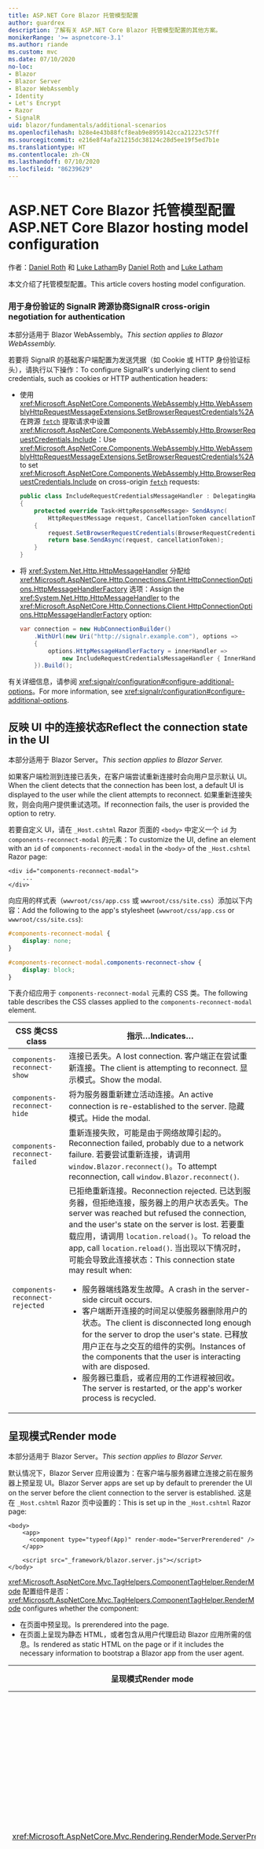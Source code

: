 ```yaml
---
title: ASP.NET Core Blazor 托管模型配置
author: guardrex
description: 了解有关 ASP.NET Core Blazor 托管模型配置的其他方案。
monikerRange: '>= aspnetcore-3.1'
ms.author: riande
ms.custom: mvc
ms.date: 07/10/2020
no-loc:
- Blazor
- Blazor Server
- Blazor WebAssembly
- Identity
- Let's Encrypt
- Razor
- SignalR
uid: blazor/fundamentals/additional-scenarios
ms.openlocfilehash: b28e4e43b88fcf8eab9e8959142cca21223c57ff
ms.sourcegitcommit: e216e8f4afa21215dc38124c28d5ee19f5ed7b1e
ms.translationtype: HT
ms.contentlocale: zh-CN
ms.lasthandoff: 07/10/2020
ms.locfileid: "86239629"
---
```

# <a name="aspnet-core-blazor-hosting-model-configuration"></a><span data-ttu-id="61901-103">ASP.NET Core Blazor 托管模型配置</span><span class="sxs-lookup"><span data-stu-id="61901-103">ASP.NET Core Blazor hosting model configuration</span></span>

<span data-ttu-id="61901-104">作者：[Daniel Roth](https://github.com/danroth27) 和 [Luke Latham](https://github.com/guardrex)</span><span class="sxs-lookup"><span data-stu-id="61901-104">By [Daniel Roth](https://github.com/danroth27) and [Luke Latham](https://github.com/guardrex)</span></span>

<span data-ttu-id="61901-105">本文介绍了托管模型配置。</span><span class="sxs-lookup"><span data-stu-id="61901-105">This article covers hosting model configuration.</span></span>

### <a name="signalr-cross-origin-negotiation-for-authentication"></a><span data-ttu-id="61901-106">用于身份验证的 SignalR 跨源协商</span><span class="sxs-lookup"><span data-stu-id="61901-106">SignalR cross-origin negotiation for authentication</span></span>

<span data-ttu-id="61901-107">本部分适用于 Blazor WebAssembly。</span><span class="sxs-lookup"><span data-stu-id="61901-107">*This section applies to Blazor WebAssembly.*</span></span>

<span data-ttu-id="61901-108">若要将 SignalR 的基础客户端配置为发送凭据（如 Cookie 或 HTTP 身份验证标头），请执行以下操作：</span><span class="sxs-lookup"><span data-stu-id="61901-108">To configure SignalR's underlying client to send credentials, such as cookies or HTTP authentication headers:</span></span>

* <span data-ttu-id="61901-109">使用 <xref:Microsoft.AspNetCore.Components.WebAssembly.Http.WebAssemblyHttpRequestMessageExtensions.SetBrowserRequestCredentials%2A> 在跨源 [`fetch`](https://developer.mozilla.org/docs/Web/API/Fetch_API/Using_Fetch) 提取请求中设置 <xref:Microsoft.AspNetCore.Components.WebAssembly.Http.BrowserRequestCredentials.Include>：</span><span class="sxs-lookup"><span data-stu-id="61901-109">Use <xref:Microsoft.AspNetCore.Components.WebAssembly.Http.WebAssemblyHttpRequestMessageExtensions.SetBrowserRequestCredentials%2A> to set <xref:Microsoft.AspNetCore.Components.WebAssembly.Http.BrowserRequestCredentials.Include> on cross-origin [`fetch`](https://developer.mozilla.org/docs/Web/API/Fetch_API/Using_Fetch) requests:</span></span>

  ```csharp
  public class IncludeRequestCredentialsMessageHandler : DelegatingHandler
  {
      protected override Task<HttpResponseMessage> SendAsync(
          HttpRequestMessage request, CancellationToken cancellationToken)
      {
          request.SetBrowserRequestCredentials(BrowserRequestCredentials.Include);
          return base.SendAsync(request, cancellationToken);
      }
  }
  ```

* <span data-ttu-id="61901-110">将 <xref:System.Net.Http.HttpMessageHandler> 分配给 <xref:Microsoft.AspNetCore.Http.Connections.Client.HttpConnectionOptions.HttpMessageHandlerFactory> 选项：</span><span class="sxs-lookup"><span data-stu-id="61901-110">Assign the <xref:System.Net.Http.HttpMessageHandler> to the <xref:Microsoft.AspNetCore.Http.Connections.Client.HttpConnectionOptions.HttpMessageHandlerFactory> option:</span></span>

  ```csharp
  var connection = new HubConnectionBuilder()
      .WithUrl(new Uri("http://signalr.example.com"), options =>
      {
          options.HttpMessageHandlerFactory = innerHandler => 
              new IncludeRequestCredentialsMessageHandler { InnerHandler = innerHandler };
      }).Build();
  ```

<span data-ttu-id="61901-111">有关详细信息，请参阅 <xref:signalr/configuration#configure-additional-options>。</span><span class="sxs-lookup"><span data-stu-id="61901-111">For more information, see <xref:signalr/configuration#configure-additional-options>.</span></span>

## <a name="reflect-the-connection-state-in-the-ui"></a><span data-ttu-id="61901-112">反映 UI 中的连接状态</span><span class="sxs-lookup"><span data-stu-id="61901-112">Reflect the connection state in the UI</span></span>

<span data-ttu-id="61901-113">本部分适用于 Blazor Server。</span><span class="sxs-lookup"><span data-stu-id="61901-113">*This section applies to Blazor Server.*</span></span>

<span data-ttu-id="61901-114">如果客户端检测到连接已丢失，在客户端尝试重新连接时会向用户显示默认 UI。</span><span class="sxs-lookup"><span data-stu-id="61901-114">When the client detects that the connection has been lost, a default UI is displayed to the user while the client attempts to reconnect.</span></span> <span data-ttu-id="61901-115">如果重新连接失败，则会向用户提供重试选项。</span><span class="sxs-lookup"><span data-stu-id="61901-115">If reconnection fails, the user is provided the option to retry.</span></span>

<span data-ttu-id="61901-116">若要自定义 UI，请在 `_Host.cshtml` Razor 页面的 `<body>` 中定义一个 `id` 为 `components-reconnect-modal` 的元素：</span><span class="sxs-lookup"><span data-stu-id="61901-116">To customize the UI, define an element with an `id` of `components-reconnect-modal` in the `<body>` of the `_Host.cshtml` Razor page:</span></span>

```cshtml
<div id="components-reconnect-modal">
    ...
</div>
```

<span data-ttu-id="61901-117">向应用的样式表（`wwwroot/css/app.css` 或 `wwwroot/css/site.css`）添加以下内容：</span><span class="sxs-lookup"><span data-stu-id="61901-117">Add the following to the app's stylesheet (`wwwroot/css/app.css` or `wwwroot/css/site.css`):</span></span>

```css
#components-reconnect-modal {
    display: none;
}

#components-reconnect-modal.components-reconnect-show {
    display: block;
}
```

<span data-ttu-id="61901-118">下表介绍应用于 `components-reconnect-modal` 元素的 CSS 类。</span><span class="sxs-lookup"><span data-stu-id="61901-118">The following table describes the CSS classes applied to the `components-reconnect-modal` element.</span></span>

| <span data-ttu-id="61901-119">CSS 类</span><span class="sxs-lookup"><span data-stu-id="61901-119">CSS class</span></span>                       | <span data-ttu-id="61901-120">指示&hellip;</span><span class="sxs-lookup"><span data-stu-id="61901-120">Indicates&hellip;</span></span> |
| ------------------------------- | ----------------- |
| `components-reconnect-show`     | <span data-ttu-id="61901-121">连接已丢失。</span><span class="sxs-lookup"><span data-stu-id="61901-121">A lost connection.</span></span> <span data-ttu-id="61901-122">客户端正在尝试重新连接。</span><span class="sxs-lookup"><span data-stu-id="61901-122">The client is attempting to reconnect.</span></span> <span data-ttu-id="61901-123">显示模式。</span><span class="sxs-lookup"><span data-stu-id="61901-123">Show the modal.</span></span> |
| `components-reconnect-hide`     | <span data-ttu-id="61901-124">将为服务器重新建立活动连接。</span><span class="sxs-lookup"><span data-stu-id="61901-124">An active connection is re-established to the server.</span></span> <span data-ttu-id="61901-125">隐藏模式。</span><span class="sxs-lookup"><span data-stu-id="61901-125">Hide the modal.</span></span> |
| `components-reconnect-failed`   | <span data-ttu-id="61901-126">重新连接失败，可能是由于网络故障引起的。</span><span class="sxs-lookup"><span data-stu-id="61901-126">Reconnection failed, probably due to a network failure.</span></span> <span data-ttu-id="61901-127">若要尝试重新连接，请调用 `window.Blazor.reconnect()`。</span><span class="sxs-lookup"><span data-stu-id="61901-127">To attempt reconnection, call `window.Blazor.reconnect()`.</span></span> |
| `components-reconnect-rejected` | <span data-ttu-id="61901-128">已拒绝重新连接。</span><span class="sxs-lookup"><span data-stu-id="61901-128">Reconnection rejected.</span></span> <span data-ttu-id="61901-129">已达到服务器，但拒绝连接，服务器上的用户状态丢失。</span><span class="sxs-lookup"><span data-stu-id="61901-129">The server was reached but refused the connection, and the user's state on the server is lost.</span></span> <span data-ttu-id="61901-130">若要重载应用，请调用 `location.reload()`。</span><span class="sxs-lookup"><span data-stu-id="61901-130">To reload the app, call `location.reload()`.</span></span> <span data-ttu-id="61901-131">当出现以下情况时，可能会导致此连接状态：</span><span class="sxs-lookup"><span data-stu-id="61901-131">This connection state may result when:</span></span><ul><li><span data-ttu-id="61901-132">服务器端线路发生故障。</span><span class="sxs-lookup"><span data-stu-id="61901-132">A crash in the server-side circuit occurs.</span></span></li><li><span data-ttu-id="61901-133">客户端断开连接的时间足以使服务器删除用户的状态。</span><span class="sxs-lookup"><span data-stu-id="61901-133">The client is disconnected long enough for the server to drop the user's state.</span></span> <span data-ttu-id="61901-134">已释放用户正在与之交互的组件的实例。</span><span class="sxs-lookup"><span data-stu-id="61901-134">Instances of the components that the user is interacting with are disposed.</span></span></li><li><span data-ttu-id="61901-135">服务器已重启，或者应用的工作进程被回收。</span><span class="sxs-lookup"><span data-stu-id="61901-135">The server is restarted, or the app's worker process is recycled.</span></span></li></ul> |

## <a name="render-mode"></a><span data-ttu-id="61901-136">呈现模式</span><span class="sxs-lookup"><span data-stu-id="61901-136">Render mode</span></span>

<span data-ttu-id="61901-137">本部分适用于 Blazor Server。</span><span class="sxs-lookup"><span data-stu-id="61901-137">*This section applies to Blazor Server.*</span></span>

<span data-ttu-id="61901-138">默认情况下，Blazor Server 应用设置为：在客户端与服务器建立连接之前在服务器上预呈现 UI。</span><span class="sxs-lookup"><span data-stu-id="61901-138">Blazor Server apps are set up by default to prerender the UI on the server before the client connection to the server is established.</span></span> <span data-ttu-id="61901-139">这是在 `_Host.cshtml` Razor 页中设置的：</span><span class="sxs-lookup"><span data-stu-id="61901-139">This is set up in the `_Host.cshtml` Razor page:</span></span>

```cshtml
<body>
    <app>
      <component type="typeof(App)" render-mode="ServerPrerendered" />
    </app>

    <script src="_framework/blazor.server.js"></script>
</body>
```

<span data-ttu-id="61901-140"><xref:Microsoft.AspNetCore.Mvc.TagHelpers.ComponentTagHelper.RenderMode> 配置组件是否：</span><span class="sxs-lookup"><span data-stu-id="61901-140"><xref:Microsoft.AspNetCore.Mvc.TagHelpers.ComponentTagHelper.RenderMode> configures whether the component:</span></span>

* <span data-ttu-id="61901-141">在页面中预呈现。</span><span class="sxs-lookup"><span data-stu-id="61901-141">Is prerendered into the page.</span></span>
* <span data-ttu-id="61901-142">在页面上呈现为静态 HTML，或者包含从用户代理启动 Blazor 应用所需的信息。</span><span class="sxs-lookup"><span data-stu-id="61901-142">Is rendered as static HTML on the page or if it includes the necessary information to bootstrap a Blazor app from the user agent.</span></span>

| <span data-ttu-id="61901-143">呈现模式</span><span class="sxs-lookup"><span data-stu-id="61901-143">Render mode</span></span> | <span data-ttu-id="61901-144">描述</span><span class="sxs-lookup"><span data-stu-id="61901-144">Description</span></span> |
| --- | --- |
| <xref:Microsoft.AspNetCore.Mvc.Rendering.RenderMode.ServerPrerendered> | <span data-ttu-id="61901-145">在静态 HTML 中呈现组件，并包含 Blazor Server 应用的标记。</span><span class="sxs-lookup"><span data-stu-id="61901-145">Renders the component into static HTML and includes a marker for a Blazor Server app.</span></span> <span data-ttu-id="61901-146">用户代理启动时，此标记用于启动 Blazor 应用。</span><span class="sxs-lookup"><span data-stu-id="61901-146">When the user-agent starts, this marker is used to bootstrap a Blazor app.</span></span> |
| <xref:Microsoft.AspNetCore.Mvc.Rendering.RenderMode.Server> | <span data-ttu-id="61901-147">呈现 Blazor Server 应用的标记。</span><span class="sxs-lookup"><span data-stu-id="61901-147">Renders a marker for a Blazor Server app.</span></span> <span data-ttu-id="61901-148">不包括组件的输出。</span><span class="sxs-lookup"><span data-stu-id="61901-148">Output from the component isn't included.</span></span> <span data-ttu-id="61901-149">用户代理启动时，此标记用于启动 Blazor 应用。</span><span class="sxs-lookup"><span data-stu-id="61901-149">When the user-agent starts, this marker is used to bootstrap a Blazor app.</span></span> |
| <xref:Microsoft.AspNetCore.Mvc.Rendering.RenderMode.Static> | <span data-ttu-id="61901-150">将组件呈现为静态 HTML。</span><span class="sxs-lookup"><span data-stu-id="61901-150">Renders the component into static HTML.</span></span> |

<span data-ttu-id="61901-151">不支持从静态 HTML 页面呈现服务器组件。</span><span class="sxs-lookup"><span data-stu-id="61901-151">Rendering server components from a static HTML page isn't supported.</span></span>

## <a name="configure-the-signalr-client-for-blazor-server-apps"></a><span data-ttu-id="61901-152">为 Blazor Server 应用配置 SignalR 客户端</span><span class="sxs-lookup"><span data-stu-id="61901-152">Configure the SignalR client for Blazor Server apps</span></span>

<span data-ttu-id="61901-153">本部分适用于 Blazor Server。</span><span class="sxs-lookup"><span data-stu-id="61901-153">*This section applies to Blazor Server.*</span></span>

<span data-ttu-id="61901-154">在 `Pages/_Host.cshtml` 文件中配置 Blazor Server 应用使用的 SignalR 客户端。</span><span class="sxs-lookup"><span data-stu-id="61901-154">Configure the SignalR client used by Blazor Server apps in the `Pages/_Host.cshtml` file.</span></span> <span data-ttu-id="61901-155">将调用 `Blazor.start` 的脚本放置在 `_framework/blazor.server.js` 脚本之后的 `</body>` 标记内。</span><span class="sxs-lookup"><span data-stu-id="61901-155">Place a script that calls `Blazor.start` after the `_framework/blazor.server.js` script and inside the `</body>` tag.</span></span>

### <a name="logging"></a><span data-ttu-id="61901-156">Logging</span><span class="sxs-lookup"><span data-stu-id="61901-156">Logging</span></span>

<span data-ttu-id="61901-157">若要配置 SignalR 客户端日志记录，请执行以下操作：</span><span class="sxs-lookup"><span data-stu-id="61901-157">To configure SignalR client logging:</span></span>

* <span data-ttu-id="61901-158">将 `autostart="false"` 属性添加到 `blazor.server.js` 脚本的 `<script>` 标记中。</span><span class="sxs-lookup"><span data-stu-id="61901-158">Add an `autostart="false"` attribute to the `<script>` tag for the `blazor.server.js` script.</span></span>
* <span data-ttu-id="61901-159">传入调用 `configureLogging` 的配置对象 (`configureSignalR`)，此对象在客户端生成器上具有日志级别。</span><span class="sxs-lookup"><span data-stu-id="61901-159">Pass in a configuration object (`configureSignalR`) that calls `configureLogging` with the log level on the client builder.</span></span>

```cshtml
    ...

    <script src="_framework/blazor.server.js" autostart="false"></script>
    <script>
      Blazor.start({
        configureSignalR: function (builder) {
          builder.configureLogging("information");
        }
      });
    </script>
</body>
```

<span data-ttu-id="61901-160">在前面的示例中，`information` 相当于日志级别 <xref:Microsoft.Extensions.Logging.LogLevel.Information?displayProperty=nameWithType>。</span><span class="sxs-lookup"><span data-stu-id="61901-160">In the preceding example, `information` is equivalent to a log level of <xref:Microsoft.Extensions.Logging.LogLevel.Information?displayProperty=nameWithType>.</span></span>

### <a name="modify-the-reconnection-handler"></a><span data-ttu-id="61901-161">修改重新连接处理程序</span><span class="sxs-lookup"><span data-stu-id="61901-161">Modify the reconnection handler</span></span>

<span data-ttu-id="61901-162">可以针对自定义行为修改重新连接处理程序的线路连接事件，如：</span><span class="sxs-lookup"><span data-stu-id="61901-162">The reconnection handler's circuit connection events can be modified for custom behaviors, such as:</span></span>

* <span data-ttu-id="61901-163">在连接断开时通知用户。</span><span class="sxs-lookup"><span data-stu-id="61901-163">To notify the user if the connection is dropped.</span></span>
* <span data-ttu-id="61901-164">在线路连接时（通过客户端）执行日志记录。</span><span class="sxs-lookup"><span data-stu-id="61901-164">To perform logging (from the client) when a circuit is connected.</span></span>

<span data-ttu-id="61901-165">若要修改连接事件，请执行以下操作：</span><span class="sxs-lookup"><span data-stu-id="61901-165">To modify the connection events:</span></span>

* <span data-ttu-id="61901-166">将 `autostart="false"` 属性添加到 `blazor.server.js` 脚本的 `<script>` 标记中。</span><span class="sxs-lookup"><span data-stu-id="61901-166">Add an `autostart="false"` attribute to the `<script>` tag for the `blazor.server.js` script.</span></span>
* <span data-ttu-id="61901-167">为断开的连接 (`onConnectionDown`) 和建立/重新建立的连接 (`onConnectionUp`) 注册连接更改回叫。</span><span class="sxs-lookup"><span data-stu-id="61901-167">Register callbacks for connection changes for dropped connections (`onConnectionDown`) and established/re-established connections (`onConnectionUp`).</span></span> <span data-ttu-id="61901-168">必须同时指定 `onConnectionDown` 和 `onConnectionUp`。</span><span class="sxs-lookup"><span data-stu-id="61901-168">**Both** `onConnectionDown` and `onConnectionUp` must be specified.</span></span>

```cshtml
    ...

    <script src="_framework/blazor.server.js" autostart="false"></script>
    <script>
      Blazor.start({
        reconnectionHandler: {
          onConnectionDown: (options, error) => console.error(error);
          onConnectionUp: () => console.log("Up, up, and away!");
        }
      });
    </script>
</body>
```

### <a name="adjust-the-reconnection-retry-count-and-interval"></a><span data-ttu-id="61901-169">调整重新连接重试计数和间隔</span><span class="sxs-lookup"><span data-stu-id="61901-169">Adjust the reconnection retry count and interval</span></span>

<span data-ttu-id="61901-170">若要调整重新连接重试计数和间隔，请执行以下操作：</span><span class="sxs-lookup"><span data-stu-id="61901-170">To adjust the reconnection retry count and interval:</span></span>

* <span data-ttu-id="61901-171">将 `autostart="false"` 属性添加到 `blazor.server.js` 脚本的 `<script>` 标记中。</span><span class="sxs-lookup"><span data-stu-id="61901-171">Add an `autostart="false"` attribute to the `<script>` tag for the `blazor.server.js` script.</span></span>
* <span data-ttu-id="61901-172">设置允许的每次重试尝试 (`retryIntervalMilliseconds`) 的重试次数 (`maxRetries`) 和时间间隔（以毫秒为单位）。</span><span class="sxs-lookup"><span data-stu-id="61901-172">Set the number of retries (`maxRetries`) and period in milliseconds permitted for each retry attempt (`retryIntervalMilliseconds`).</span></span>

```cshtml
    ...

    <script src="_framework/blazor.server.js" autostart="false"></script>
    <script>
      Blazor.start({
        reconnectionOptions: {
          maxRetries: 3,
          retryIntervalMilliseconds: 2000
        }
      });
    </script>
</body>
```

### <a name="hide-or-replace-the-reconnection-display"></a><span data-ttu-id="61901-173">隐藏或替换重新连接显示</span><span class="sxs-lookup"><span data-stu-id="61901-173">Hide or replace the reconnection display</span></span>

<span data-ttu-id="61901-174">若要隐藏重新连接显示，请执行以下操作：</span><span class="sxs-lookup"><span data-stu-id="61901-174">To hide the reconnection display:</span></span>

* <span data-ttu-id="61901-175">将 `autostart="false"` 属性添加到 `blazor.server.js` 脚本的 `<script>` 标记中。</span><span class="sxs-lookup"><span data-stu-id="61901-175">Add an `autostart="false"` attribute to the `<script>` tag for the `blazor.server.js` script.</span></span>
* <span data-ttu-id="61901-176">将重新连接处理程序的 `_reconnectionDisplay` 设置为空对象（`{}` 或 `new Object()`）。</span><span class="sxs-lookup"><span data-stu-id="61901-176">Set the reconnection handler's `_reconnectionDisplay` to an empty object (`{}` or `new Object()`).</span></span>

```cshtml
    ...

    <script src="_framework/blazor.server.js" autostart="false"></script>
    <script>
      window.addEventListener('beforeunload', function () {
        Blazor.defaultReconnectionHandler._reconnectionDisplay = {};
      });
    </script>
</body>
```

<span data-ttu-id="61901-177">若要替换重新连接显示，请将前面示例中的 `_reconnectionDisplay` 设置为要显示的元素：</span><span class="sxs-lookup"><span data-stu-id="61901-177">To replace the reconnection display, set `_reconnectionDisplay` in the preceding example to the element for display:</span></span>

```javascript
Blazor.defaultReconnectionHandler._reconnectionDisplay = 
  document.getElementById("{ELEMENT ID}");
```

<span data-ttu-id="61901-178">占位符 `{ELEMENT ID}` 是要显示的 HTML 元素的 ID。</span><span class="sxs-lookup"><span data-stu-id="61901-178">The placeholder `{ELEMENT ID}` is the ID of the HTML element to display.</span></span>

## <a name="additional-resources"></a><span data-ttu-id="61901-179">其他资源</span><span class="sxs-lookup"><span data-stu-id="61901-179">Additional resources</span></span>

* <xref:fundamentals/logging/index>
